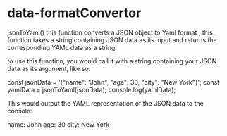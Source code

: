 ﻿# data-formatConvertor
 
 jsonToYaml()
 this function converts a JSON object to Yaml format , this function takes a string containing JSON data as its input and returns the corresponding YAML data as a string.
 
 to use this function, you would call it with a string containing your JSON data as its argument, like so:

const jsonData = '{"name": "John", "age": 30, "city": "New York"}';
const yamlData = jsonToYaml(jsonData);
console.log(yamlData);

This would output the YAML representation of the JSON data to the console:

name: John
age: 30
city: New York
 
